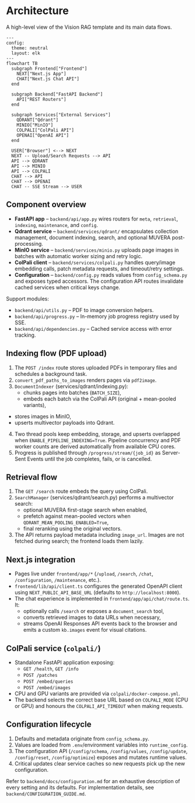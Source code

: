 # Architecture

A high-level view of the Vision RAG template and its main data flows.

```mermaid
---
config:
  theme: neutral
  layout: elk
---
flowchart TB
  subgraph Frontend["Frontend"]
    NEXT["Next.js App"]
    CHAT["Next.js Chat API"]
  end

  subgraph Backend["FastAPI Backend"]
    API["REST Routers"]
  end

  subgraph Services["External Services"]
    QDRANT["Qdrant"]
    MINIO["MinIO"]
    COLPALI["ColPali API"]
    OPENAI["OpenAI API"]
  end

  USER["Browser"] <--> NEXT
  NEXT -- Upload/Search Requests --> API
  API --> QDRANT
  API --> MINIO
  API --> COLPALI
  CHAT --> API
  CHAT --> OPENAI
  CHAT -- SSE Stream --> USER
```

## Component overview

- **FastAPI app** – `backend/api/app.py` wires routers for `meta`, `retrieval`,
  `indexing`, `maintenance`, and `config`.
- **Qdrant service** – `backend/services/qdrant/` encapsulates collection
  management, document indexing, search, and optional MUVERA post-processing.
- **MinIO service** – `backend/services/minio.py` uploads page images in batches
  with automatic worker sizing and retry logic.
- **ColPali client** – `backend/services/colpali.py` handles query/image
  embedding calls, patch metadata requests, and timeout/retry settings.
- **Configuration** – `backend/config.py` reads values from
  `config_schema.py` and exposes typed accessors. The configuration API routes
  invalidate cached services when critical keys change.

Support modules:

- `backend/api/utils.py` – PDF to image conversion helpers.
- `backend/api/progress.py` – In-memory job progress registry used by SSE.
- `backend/api/dependencies.py` – Cached service access with error tracking.

## Indexing flow (PDF upload)

1. The `POST /index` route stores uploaded PDFs in temporary files and schedules
   a background task.
2. `convert_pdf_paths_to_images` renders pages via `pdf2image`.
3. `DocumentIndexer` (services/qdrant/indexing.py):
   - chunks pages into batches (`BATCH_SIZE`),
   - embeds each batch via the ColPali API (original + mean-pooled variants),
  - stores images in MinIO,
   - upserts multivector payloads into Qdrant.
4. Two thread pools keep embedding, storage, and upserts overlapped when
   `ENABLE_PIPELINE_INDEXING=True`. Pipeline concurrency and PDF worker counts
   are derived automatically from available CPU cores.
5. Progress is published through `/progress/stream/{job_id}` as Server-Sent
   Events until the job completes, fails, or is cancelled.

## Retrieval flow

1. The `GET /search` route embeds the query using ColPali.
2. `SearchManager` (services/qdrant/search.py) performs a multivector search:
   - optional MUVERA first-stage search when enabled,
   - prefetch against mean-pooled vectors when `QDRANT_MEAN_POOLING_ENABLED=True`,
   - final reranking using the original vectors.
3. The API returns payload metadata including `image_url`. Images are not fetched
   during search; the frontend loads them lazily.

## Next.js integration

- Pages live under `frontend/app/*` (`/upload`, `/search`, `/chat`, `/configuration`,
    `/maintenance`, etc.).
- `frontend/lib/api/client.ts` configures the generated OpenAPI client using
  `NEXT_PUBLIC_API_BASE_URL` (defaults to `http://localhost:8000`).
- The chat experience is implemented in `frontend/app/api/chat/route.ts`. It:
  - optionally calls `/search` or exposes a `document_search` tool,
  - converts retrieved images to data URLs when necessary,
  - streams OpenAI Responses API events back to the browser and emits a custom
    `kb.images` event for visual citations.

## ColPali service (`colpali/`)

- Standalone FastAPI application exposing:
  - `GET /health`, `GET /info`
  - `POST /patches`
  - `POST /embed/queries`
  - `POST /embed/images`
- CPU and GPU variants are provided via `colpali/docker-compose.yml`.
- The backend selects the correct base URL based on `COLPALI_MODE` (CPU or GPU)
  and honours the `COLPALI_API_TIMEOUT` when making requests.

## Configuration lifecycle

1. Defaults and metadata originate from `config_schema.py`.
2. Values are loaded from `.env`/environment variables into `runtime_config`.
3. The configuration API (`/config/schema`, `/config/values`, `/config/update`,
   `/config/reset`, `/config/optimize`) exposes and mutates runtime values.
4. Critical updates clear service caches so new requests pick up the new
   configuration.

Refer to `backend/docs/configuration.md` for an exhaustive description of every
setting and its defaults. For implementation details, see
`backend/CONFIGURATION_GUIDE.md`.
